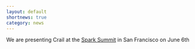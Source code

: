 ```yaml
---
layout: default
shortnews: true
category: news
---
```

We are presenting Crail at the [Spark Summit](https://spark-summit.org/2017/events/running-apache-spark-on-a-high-performance-cluster-using-rdma-and-nvme-flash) in San Francisco on June 6th
